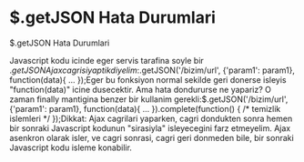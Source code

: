 # $.getJSON Hata Durumlari


$.getJSON Hata Durumlari



Javascript kodu icinde eger servis tarafina soyle bir $.getJSON Ajax cagrisi yaptik diyelim:$.getJSON('/bizim/url', {'param1': param1}, function(data){   ... });Eger bu fonksiyon normal sekilde geri donerse isleyis "function(data)" icine dusecektir. Ama hata dondururse ne yapariz? O zaman finally mantigina benzer bir kullanim gerekli:$.getJSON('/bizim/url', {'param1': param1}, function(data){   ... }).complete(function() { /* temizlik islemleri */ });Dikkat: Ajax cagrilari yaparken, cagri dondukten sonra hemen bir sonraki Javascript kodunun "sirasiyla" isleyecegini farz etmeyelim. Ajax asenkron olarak isler, ve cagri sonrasi, cagri geri donmeden bile, bir sonraki Javascript kodu isleme konabilir.





